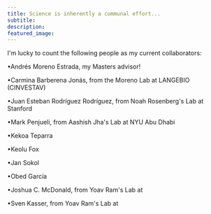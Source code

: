 ```yaml
---
title: Science is inherently a communal effort...
subtitle: 
description:
featured_image:
---
```


I'm lucky to count the following people as my current collaborators:

<p> <span>&#8226;</span>Andrés Moreno Estrada, my Masters advisor!</p>
<p> <span>&#8226;</span>Carmina Barberena Jonás, from the Moreno Lab at LANGEBIO (CINVESTAV)</p>
<p> <span>&#8226;</span>Juan Esteban Rodríguez Rodríguez, from Noah Rosenberg's Lab at Stanford</p>
<p> <span>&#8226;</span>Mark Penjueli, from Aashish Jha's Lab at NYU Abu Dhabi</p>
<p> <span>&#8226;</span>Kekoa Teparra</p>
<p> <span>&#8226;</span>Keolu Fox</p>
<p> <span>&#8226;</span>Jan Sokol</p>
<p> <span>&#8226;</span>Obed García</p>
<p> <span>&#8226;</span>Joshua C. McDonald, from Yoav Ram's Lab at </p>
<p> <span>&#8226;</span>Sven Kasser, from Yoav Ram's Lab at </p>
